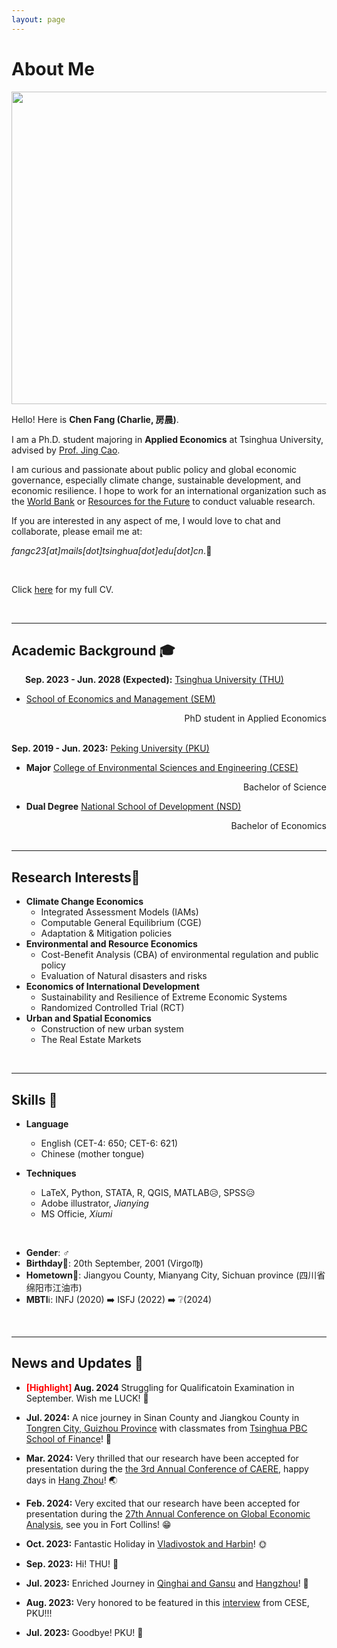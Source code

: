 ```yaml
---
layout: page
---
```

# About Me

<img src="https://charlie-pku.github.io/trip_2023.jpg" class="floatpic" width="750" height="500">

<br>

Hello! Here is **Chen Fang (Charlie, 房晨)**.

I am a Ph.D. student majoring in **Applied Economics** at Tsinghua University, advised by [Prof. Jing Cao](https://chinaproject.harvard.edu/people/jing-cao).

I am curious and passionate about public policy and global economic governance, especially climate change, sustainable development, and economic resilience. I hope to work for an international organization such as the [World Bank](https://www.worldbank.org/en/home) or [Resources for the Future](https://www.rff.org/) to conduct valuable research.

If you are interested in any aspect of me, I would love to chat and collaborate, please email me at: 

*fangc23[at]mails[dot]tsinghua[dot]edu[dot]cn*.📍

<br>

Click [here](https://charlie-pku.github.io/file/CV/CV_Chen.pdf) for my full CV.

<br>

---

## Academic Background 🎓

&#8194; &#8194; **Sep. 2023 - Jun. 2028 (Expected):** [Tsinghua University (THU)](https://www.tsinghua.edu.cn/)

- [School of Economics and Management (SEM)](https://www.sem.tsinghua.edu.cn/)

<div style="text-align:right;">
    PhD student in Applied Economics
</div>

<br>


**Sep. 2019 - Jun. 2023:** [Peking University (PKU)](https://www.pku.edu.cn/) 

- **Major**		[College of Environmental Sciences and Engineering (CESE)](https://cese.pku.edu.cn/)

<div style="text-align:right;">
    Bachelor of Science
</div>

- **Dual Degree** 	[National School of Development (NSD)](http://nsd.pku.edu.cn/)

<div style="text-align:right;">
    Bachelor of Economics
</div>

<!-- - **Minor**		International Organization Talent Training Certificate Program -->

<br>

---

## Research Interests🔖

- **Climate Change Economics**
  - Integrated Assessment Models (IAMs)
  - Computable General Equilibrium (CGE)
  - Adaptation & Mitigation policies
- **Environmental and Resource Economics**
  - Cost-Benefit Analysis (CBA) of environmental regulation and public policy
  - Evaluation of Natural disasters and risks
- **Economics of International Development**
  - Sustainability and Resilience of Extreme Economic Systems
  - Randomized Controlled Trial (RCT)
- **Urban and Spatial Economics**
  - Construction of new urban system
  - The Real Estate Markets

<br>

<!-- My current research focuses on practical problems that artificial intelligence faces in real life.

I wish to devote my talent to this meaningful cause and bring well-being to society. -->

---

## Skills 🚩

- **Language**
  - English (CET-4: 650; CET-6: 621)
  - Chinese (mother tongue)

- **Techniques**
  - LaTeX, Python, STATA, R, QGIS, MATLAB😥, SPSS😥 
  - Adobe illustrator, *Jianying*
  - MS Officie, *Xiumi*

<br>

- **Gender**: ♂️
- **Birthday**🎂: 20th September, 2001 (Virgo♍)
- **Hometown**🏡: Jiangyou County, Mianyang City, Sichuan province (四川省绵阳市江油市)
- **MBTI**ℹ️: INFJ (2020) ➡️ ISFJ (2022) ➡️ ❔(2024)

<br>

---

## News and Updates 📨

- **<font color='red'>[Highlight] </font> Aug. 2024** Struggling for Qualificatoin Examination in September. Wish me LUCK! 🐾

- **Jul. 2024:** A nice journey in Sinan County and Jiangkou County in [Tongren City, Guizhou Province](https://mp.weixin.qq.com/s/oTnPJp2SgLY9szQybwspmA) with classmates from [Tsinghua PBC School of Finance](https://www.pbcsf.tsinghua.edu.cn/)! 🍉

- **Mar. 2024:** Very thrilled that our research have been accepted for presentation during the [the 3rd Annual Conference of CAERE](http://www.caere.org/), happy days in [Hang Zhou](https://mp.weixin.qq.com/s/R1SMwQkPnT1vl2RaqjoN0w)! 🌏

- **Feb. 2024:** Very excited that our research have been accepted for presentation during the [27th Annual Conference on Global Economic Analysis](https://www.gtap.agecon.purdue.edu/events/Conferences/2024/index.aspx), see you in Fort Collins! 😁


- **Oct. 2023:** Fantastic Holiday in [Vladivostok and Harbin](https://mp.weixin.qq.com/s/J1xEEw_rVxnN3jOz3XRklA)! 🌞

- **Sep. 2023:** Hi! THU! 🏫

- **Jul. 2023:** Enriched Journey in [Qinghai and Gansu](https://mp.weixin.qq.com/s/jHh41LKx_3fV7STTZdbfFw) and [Hangzhou](https://mp.weixin.qq.com/s/nCI595vR34eP4ZCwd1JF_w)! 🐪

- **Aug. 2023:** Very honored to be featured in this [interview](https://mp.weixin.qq.com/s/nwJ-w7q_wHt3VQYaUwvdfw) from CESE, PKU!!! 

- **Jul. 2023:** Goodbye! PKU! 🏫
